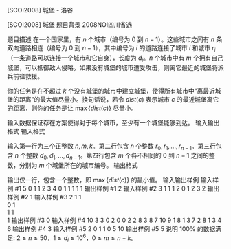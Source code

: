 



[SCOI2008] 城堡 - 洛谷














[SCOI2008] 城堡
题目背景
2008NOI四川省选

题目描述
在一个国家里，有 $n$ 个城市（编号为 $0$ 到 $n-1$）。这些城市之间有 $n$ 条双向道路相连（编号为 $0$ 到 $n-1$），其中编号为 $i$ 的道路连接了城市 $i$ 和城市 $r_i$（一条道路可以连接一个城市和它自身），长度为 $d_i$。$n$ 个城市中有 $m$ 个拥有自己城堡，可以抵御敌人侵略。如果没有城堡的城市遭受攻击，则离它最近的城堡将派兵前往救援。

你的任务是在不超过 $k$ 个没有城堡的城市中建立城堡，使得所有城市中“离最近城堡的距离”的最大值尽量小。换句话说，若令 $dist(c)$ 表示城市 $c$ 的最近城堡离它的距离，则你的任务是让 $\max\{dist(c)\}$ 尽量小。

输入数据保证存在方案使得对于每个城市，至少有一个城堡能够到达。
输入输出格式
输入格式

输入第一行为三个正整数 $n, m, k$。第二行包含 $n$ 个整数 $r_0,r_1,\ldots,r_{n-1}$。第三行包含 $n$ 个整数 $d_0,d_1,\ldots,d_{n-1}$。第四行包含 $m$ 个各不相同的 $0$ 到 $n-1$ 之间的整数，分别为 $m$ 个城堡所在的城市编号。
输出格式

输出仅一行，包含一个整数，即 $\max\{dist(c)\}$ 的最小值。
输入输出样例
输入样例 #1
5 0 1
1 2 3 4 0
1 1 1 1 1
输出样例 #1
2
输入样例 #2
3 1 1
1 2 0
1 2 3
2
输出样例 #2
1
输入样例 #3
2 1 1  
0 1  
1 1  
1 
输出样例 #3
0
输入样例 #4
10 3 3
0 2 0 0 2 2 8 3 8 7
10 9 1 8 1 3 7 2 8 1
3 4 6
输出样例 #4
3
输入样例 #5
2 0 1
1 0
5 10
输出样例 #5
5
说明
$100\%$ 的数据满足: $2\leq n\leq 50$，$1\leq d_i\leq 10^6$，$0\leq m\leq n-k$。







